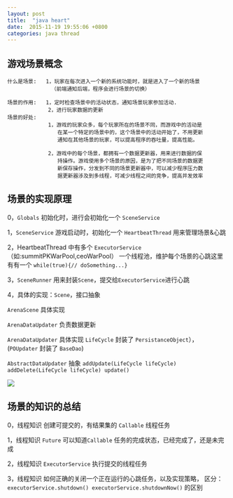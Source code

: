 ```yaml
---
layout: post
title:  "java heart"
date:  2015-11-19 19:55:06 +0800
categories: java thread
---
```


## 游戏场景概念 ##
	什么是场景:   1，玩家在每次进入一个新的系统功能时，就是进入了一个新的场景
				  （前端通知后端，程序会进行场景的切换）

	场景的作用:   1，定时检查场景中的活动状态，通知场景玩家参加活动.
			     2，进行玩家数据的更新
    场景的好处:
			     1，游戏的玩家众多，每个玩家所在的场景不同，而游戏中的活动是
					在某一个特定的场景中的，这个场景中的活动开始了，不用更新
					通知在其他场景的玩家，可以提高程序的吞吐量，提高性能。

			     2，游戏中的每个场景，都拥有一个数据更新器，用来进行数据的保
					持操作。游戏使用多个场景的原因，是为了把不同场景的数据更
					新保存操作，分发到不同的场景更新器中，可以减少程序压力数
					据更新器涉及到多线程，可减少线程之间的竞争，提高并发效率

## 场景的实现原理 ##
0，`Globals` 初始化时，进行会初始化一个 `SceneService`

1，`SceneService` 游戏启动时，初始化一个 `HeartbeatThread` 用来管理场景&心跳

2，HeartbeatThread 中有多个 `ExecutorService`（如:summitPKWarPool,ceoWarPool）
   一个线程池，维护每个场景的心跳这里有有一个 `while(true){// doSomething...}`

3，`SceneRunner` 用来封装`Scene`，提交给`ExecutorService`进行心跳

4，具体的实现：`Scene`，接口抽象

`ArenaScene` 具体实现

`ArenaDataUpdater` 负责数据更新

`ArenaDataUpdater` 具体实现
`LifeCycle` 封装了 `PersistanceObject`），
(`POUpdater` 封装了 `BaseDao`)

`AbstractDataUpdater` 抽象
`addUpdate(LifeCycle lifeCycle)`
`addDelete(LifeCycle lifeCycle) update()`

	
![](http://i.imgur.com/HHKs6cz.png)

## 场景的知识的总结 ##
0，线程知识 创建可提交的，有结果集的 `Callable` 线程任务

1，线程知识 `Future` 可以知道`Callable` 任务的完成状态，已经完成了，还是未完成

2，线程知识 `ExecutorService` 执行提交的线程任务

3，线程知识 如何正确的关闭一个正在运行的心跳任务，以及实现策略，
   区分： `executorService.shutdown() executorService.shutdownNow()` 的区别
	

